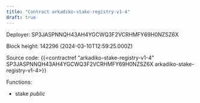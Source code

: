 ```yaml
---
title: "Contract arkadiko-stake-registry-v1-4"
draft: true
---
```

Deployer: SP3JASPNNQH43AH4YGCWQ3F2VCRHMFY69H0NZSZ6X


 



Block height: 142296 (2024-03-10T12:59:25.000Z)

Source code: {{<contractref "arkadiko-stake-registry-v1-4" SP3JASPNNQH43AH4YGCWQ3F2VCRHMFY69H0NZSZ6X arkadiko-stake-registry-v1-4>}}

Functions:

* stake _public_
